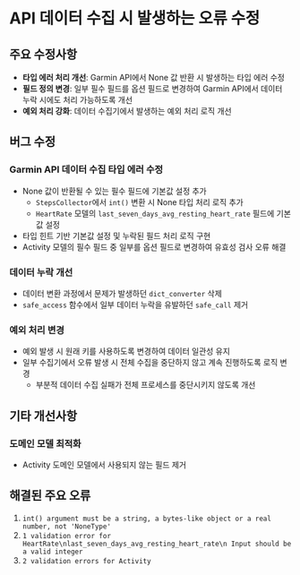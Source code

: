 # API 데이터 수집 시 발생하는 오류 수정

## 주요 수정사항

- **타입 에러 처리 개선**: Garmin API에서 None 값 반환 시 발생하는 타입 에러 수정
- **필드 정의 변경**: 일부 필수 필드를 옵션 필드로 변경하여 Garmin API에서 데이터 누락 시에도 처리 가능하도록 개선
- **예외 처리 강화**: 데이터 수집기에서 발생하는 예외 처리 로직 개선

## 버그 수정

### Garmin API 데이터 수집 타입 에러 수정

- None 값이 반환될 수 있는 필수 필드에 기본값 설정 추가
  - `StepsCollector`에서 `int()` 변환 시 None 타입 처리 로직 추가
  - `HeartRate` 모델의 `last_seven_days_avg_resting_heart_rate` 필드에 기본값 설정
- 타입 힌트 기반 기본값 설정 및 누락된 필드 처리 로직 구현
- Activity 모델의 필수 필드 중 일부를 옵션 필드로 변경하여 유효성 검사 오류 해결

### 데이터 누락 개선

- 데이터 변환 과정에서 문제가 발생하던 `dict_converter` 삭제
- `safe_access` 함수에서 일부 데이터 누락을 유발하던 `safe_call` 제거

### 예외 처리 변경

- 예외 발생 시 원래 키를 사용하도록 변경하여 데이터 일관성 유지
- 일부 수집기에서 오류 발생 시 전체 수집을 중단하지 않고 계속 진행하도록 로직 변경
  - 부분적 데이터 수집 실패가 전체 프로세스를 중단시키지 않도록 개선

## 기타 개선사항

### 도메인 모델 최적화

- Activity 도메인 모델에서 사용되지 않는 필드 제거

## 해결된 주요 오류

1. `int() argument must be a string, a bytes-like object or a real number, not 'NoneType'`
2. `1 validation error for HeartRate\nlast_seven_days_avg_resting_heart_rate\n Input should be a valid integer`
3. `2 validation errors for Activity`